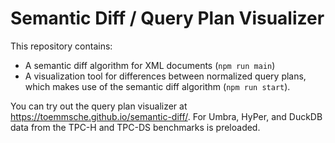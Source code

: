 # Semantic Diff / Query Plan Visualizer

This repository contains:
- A semantic diff algorithm for XML documents (`npm run main`)
- A visualization tool for differences between normalized query plans, which makes use of the semantic diff algorithm (`npm run start`).

You can try out the query plan visualizer at https://toemmsche.github.io/semantic-diff/.
For Umbra, HyPer, and DuckDB data from the TPC-H and TPC-DS benchmarks is preloaded.